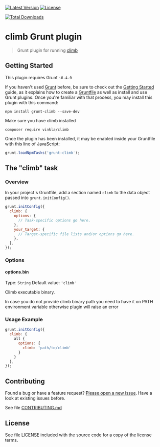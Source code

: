 [![Latest Version](https://img.shields.io/npm/v/grunt-climb.svg?style=flat-square)](https://npmjs.org/package/grunt-climb)
[![License](https://img.shields.io/github/license/juliangut/grunt-climb.svg?style=flat-square)](https://github.com/juliangut/grunt-climb/blob/master/LICENSE)

[![Total Downloads](https://img.shields.io/npm/dt/grunt-climb.svg?style=flat-square)](https://npmjs.org/package/grunt-climb)

# climb Grunt plugin

> Grunt plugin for running [climb](https://github.com/vinkla/climb)

## Getting Started
This plugin requires Grunt `~0.4.0`

If you haven't used [Grunt](http://gruntjs.com/) before, be sure to check out the [Getting Started](http://gruntjs.com/getting-started) guide, as it explains how to create a [Gruntfile](http://gruntjs.com/sample-gruntfile) as well as install and use Grunt plugins. Once you're familiar with that process, you may install this plugin with this command:

```shell
npm install grunt-climb --save-dev
```

Make sure you have climb installed

```shell
composer require vinkla/climb
```

Once the plugin has been installed, it may be enabled inside your Gruntfile with this line of JavaScript:

```js
grunt.loadNpmTasks('grunt-climb');
```

## The "climb" task

### Overview
In your project's Gruntfile, add a section named `climb` to the data object passed into `grunt.initConfig()`.

```js
grunt.initConfig({
  climb: {
    options: {
      // Task-specific options go here.
    },
    your_target: {
      // Target-specific file lists and/or options go here.
    },
  },
});
```

### Options

#### options.bin
Type: `String`
Default value: `'climb'`

Climb executable binary.

In case you do not provide climb binary path you need to have it on PATH environment variable otherwise plugin will raise an error

### Usage Example

```js
grunt.initConfig({
  climb: {
    all {
      options: {
        climb: 'path/to/climb'
      }
    }
  },
});
```

## Contributing

Found a bug or have a feature request? [Please open a new issue](https://github.com/juliangut/grunt-climb/issues). Have a look at existing issues before.

See file [CONTRIBUTING.md](https://github.com/juliangut/grunt-climb/blob/master/CONTRIBUTING.md)

## License

See file [LICENSE](https://github.com/juliangut/grunt-climb/blob/master/LICENSE) included with the source code for a copy of the license terms.
